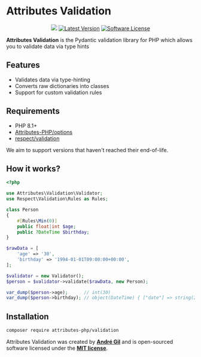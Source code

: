 # Attributes Validation

<p align="center">
    <a href="https://codecov.io/gh/Attributes-PHP/validation"><img src="https://codecov.io/gh/Attributes-PHP/validation/graph/badge.svg?token=9W2JHIDQ2V"/></a>
    <a href="https://packagist.org/packages/Attributes-PHP/validation"><img alt="Latest Version" src="https://img.shields.io/packagist/v/Attributes-PHP/validation"></a>
    <a href="https://packagist.org/packages/Attributes-PHP/validation"><img alt="Software License" src="https://img.shields.io/packagist/l/Attributes-PHP/validation"></a>
</p>

**Attributes Validation** is the Pydantic validation library for PHP which allows you to validate data via type hints

## Features

- Validates data via type-hinting
- Converts raw dictionaries into classes
- Support for custom validation rules

## Requirements

- PHP 8.1+
- [Attributes-PHP/options](https://github.com/Attributes-PHP/options)
- [respect/validation](https://github.com/Respect/Validation)

We aim to support versions that haven't reached their end-of-life.

## How it works?

```php
<?php

use Attributes\Validation\Validator;
use Respect\Validation\Rules as Rules;

class Person
{
    #[Rules\Min(0)]
    public float|int $age;
    public ?DateTime $birthday;
}

$rawData = [
    'age' => '30',
    'birthday' => '1994-01-01T09:00:00+00:00',
];

$validator = new Validator();
$person = $validator->validate($rawData, new Person);

var_dump($person->age);      // int(30)
var_dump($person->birthday); // object(DateTime) { ["date"] => string(26) "1994-01-01 09:00:00.000000", (...) }
```

## Installation

```bash
composer require attributes-php/validation
```

Attributes Validation was created by **[André Gil](https://www.linkedin.com/in/andre-gil/)** and is open-sourced software licensed under the **[MIT license](https://opensource.org/licenses/MIT)**.
